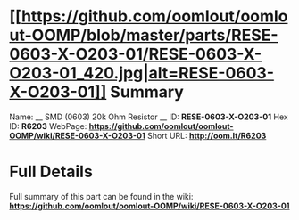 
[[https://github.com/oomlout/oomlout-OOMP/blob/master/parts/RESE-0603-X-O203-01/RESE-0603-X-O203-01_420.jpg|alt=RESE-0603-X-O203-01]] 
Summary
=================

Name: __ SMD (0603) 20k Ohm Resistor __
ID: __RESE-0603-X-O203-01__
Hex ID: __R6203__
WebPage: __https://github.com/oomlout/oomlout-OOMP/wiki/RESE-0603-X-O203-01__
Short URL: __http://oom.lt/R6203__

Full Details
==========================
Full summary of this part can be found in the wiki:   
__https://github.com/oomlout/oomlout-OOMP/wiki/RESE-0603-X-O203-01__   

